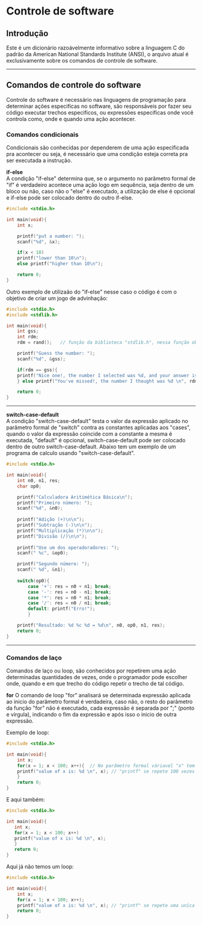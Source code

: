# Controle de software 

## Introdução
 Este é um dicionário razoávelmente informativo sobre a linguagem C do padrão da American National Standards Institute (ANSI), o arquivo atual é
exclusivamente sobre os comandos de controle de software.

___

## Comandos de controle do software
 Controle do software é necessário nas linguagens de programação para determinar ações especificas no software, são responsáveis por fazer seu código executar trechos 
especificos, ou expressões especificas onde você controla como, onde e quando uma ação acontecer.

### Comandos condicionais
 Condicionais são conhecidas por dependerem de uma ação especificada pra acontecer ou seja, é necessário  que uma condição esteja correta pra ser executada a instrução. 

**if-else**  
 A condição "if-else" determina que, se o argumento no parâmetro formal de "if" é verdadeiro acontece uma ação logo em sequência, seja dentro de um bloco ou não, 
caso não  o "else" é executado, a utilização de else é opcional e if-else pode ser colocado dentro do outro if-else.

```c
#include <stdio.h>

int main(void){
	int x;

	printf("put a number: ");
	scanf("%d", &x);

	if(x < 10)
	printf("lower than 10\n");
	else printf("higher than 10\n");

	return 0;
}
```

 Outro exemplo de utilizaão do "if-else" nesse caso o código é com o objetivo de criar um jogo de advinhação:

```c
#include <stdio.h>
#include <stdlib.h>

int main(void){
	int gss;
	int rdm;
	rdm = rand();	// função da biblioteca "stdlib.h", nessa função obtem-se o número máximo suportado de um determinado tipo usado.

	printf("Guess the number: ");
	scanf("%d", &gss);

	if(rdm == gss){
	printf("Nice one!, the number I selected was %d, and your answer is: %d\n ", rdm, gss);
	} else printf("You've missed!, the number I thought was %d \n", rdm);

	return 0;
}
```
___

**switch-case-default**  
 A condição "switch-case-default" testa o valor da expressão aplicado no parâmetro formal de "switch" contra as constantes aplicadas aos "cases", quando o valor da expressão
coincide com a constante a mesma é executada, "default" é opcional, switch-case-default pode ser colocado dentro de outro switch-case-default.
 Abaixo tem um exemplo de um programa de calculo usando "switch-case-default".

```c
#include <stdio.h>

int main(void){
    int n0, n1, res;
    char op0;

    printf("Calculadora Aritimética Básica\n");
    printf("Primeiro número: ");
    scanf("%d", &n0);
    
    printf("Adição (+)\n\n");
    printf("Subtração (-)\n\n");
    printf("Multiplicação (*)\n\n");
    printf("Divisão (/)\n\n");
    
    printf("Use um dos operadoradores: ");
    scanf(" %c", &op0);

    printf("Segundo número: ");
    scanf(" %d", &n1);
    
    switch(op0){
        case '+': res = n0 + n1; break;
        case '-': res = n0 - n1; break;
        case '*': res = n0 * n1; break;
        case '/': res = n0 / n1; break;
        default: printf("Erro!");
        }

    printf("Resultado: %d %c %d = %d\n", n0, op0, n1, res);
    return 0;
}
```
___
### Comandos de laço 
 Comandos de laço ou loop, são conhecidos por repetirem uma ação determinadas quantidades de vezes, onde o programador pode escolher onde, quando
e em que trecho do código repetir o trecho de tal código.

**for** 
 O comando de loop "for" analisará se determinada expressão aplicada ao inicio do parâmetro formal é verdadeira, caso não, o resto do parâmetro da função "for" não é 
executado, cada expressão é separada por ";" (ponto e virgula), indicando o fim da expressão e após isso o inicio de outra expressão.

 Exemplo de loop:

```c
#include <stdio.h>

int main(void){
	int x;
    for(x = 1; x < 100; x++){  // No parâmetro formal váriavel "x" tem valor "1" atribuido, se "x" ser menor que "100", incrementa o valor de "x" em +1.
	printf("value of x is: %d \n", x); // "printf" se repete 100 vezes imprimindo o que está no parâmetro de e o valor de 1 até 100.  
    }
    return 0;
}
```
 
 E aqui também:

 ```c
#include <stdio.h>

int main(void){
	int x;
    for(x = 1; x < 100; x++)  
	printf("value of x is: %d \n", x);   
    }
    return 0;
}
```

 Aqui já não temos um loop:

```c
#include <stdio.h>

int main(void){
	int x;
    for(x = 1; x < 100; x++);
	printf("value of x is: %d \n", x); // "printf" se repete uma uníca vez mostrando o valor 100.
    return 0;
}
```
